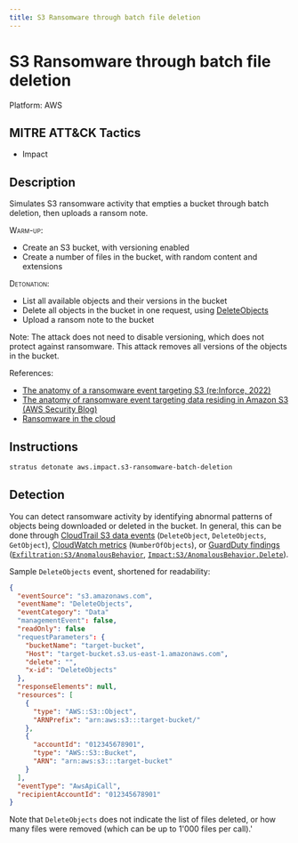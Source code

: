 ```yaml
---
title: S3 Ransomware through batch file deletion
---
```


# S3 Ransomware through batch file deletion




Platform: AWS

## MITRE ATT&CK Tactics


- Impact

## Description


Simulates S3 ransomware activity that empties a bucket through batch deletion, then uploads a ransom note.

<span style="font-variant: small-caps;">Warm-up</span>: 

- Create an S3 bucket, with versioning enabled
- Create a number of files in the bucket, with random content and extensions

<span style="font-variant: small-caps;">Detonation</span>: 

- List all available objects and their versions in the bucket
- Delete all objects in the bucket in one request, using [DeleteObjects](https://docs.aws.amazon.com/AmazonS3/latest/API/API_DeleteObjects.html)
- Upload a ransom note to the bucket

Note: The attack does not need to disable versioning, which does not protect against ransomware. This attack removes all versions of the objects in the bucket.

References:

- [The anatomy of a ransomware event targeting S3 (re:Inforce, 2022)](https://d1.awsstatic.com/events/aws-reinforce-2022/TDR431_The-anatomy-of-a-ransomware-event-targeting-data-residing-in-Amazon-S3.pdf)
- [The anatomy of ransomware event targeting data residing in Amazon S3 (AWS Security Blog)](https://aws.amazon.com/blogs/security/anatomy-of-a-ransomware-event-targeting-data-in-amazon-s3/)
- [Ransomware in the cloud](https://invictus-ir.medium.com/ransomware-in-the-cloud-7f14805bbe82)


## Instructions

```bash title="Detonate with Stratus Red Team"
stratus detonate aws.impact.s3-ransomware-batch-deletion
```
## Detection


You can detect ransomware activity by identifying abnormal patterns of objects being downloaded or deleted in the bucket. 
In general, this can be done through [CloudTrail S3 data events](https://docs.aws.amazon.com/AmazonS3/latest/userguide/cloudtrail-logging-s3-info.html#cloudtrail-object-level-tracking) (<code>DeleteObject</code>, <code>DeleteObjects</code>, <code>GetObject</code>),
[CloudWatch metrics](https://docs.aws.amazon.com/AmazonS3/latest/userguide/metrics-dimensions.html#s3-request-cloudwatch-metrics) (<code>NumberOfObjects</code>),
or [GuardDuty findings](https://docs.aws.amazon.com/guardduty/latest/ug/guardduty_finding-types-active.html) (<code>[Exfiltration:S3/AnomalousBehavior](https://docs.aws.amazon.com/guardduty/latest/ug/guardduty_finding-types-s3.html#exfiltration-s3-anomalousbehavior)</code>, <code>[Impact:S3/AnomalousBehavior.Delete](https://docs.aws.amazon.com/guardduty/latest/ug/guardduty_finding-types-s3.html#impact-s3-anomalousbehavior-delete)</code>).

Sample <code>DeleteObjects</code> event, shortened for readability:

```json hl_lines="3 8"
{
  "eventSource": "s3.amazonaws.com",
  "eventName": "DeleteObjects",
  "eventCategory": "Data"
  "managementEvent": false,
  "readOnly": false
  "requestParameters": {
    "bucketName": "target-bucket",
    "Host": "target-bucket.s3.us-east-1.amazonaws.com",
    "delete": "",
    "x-id": "DeleteObjects"
  },
  "responseElements": null,
  "resources": [
    {
      "type": "AWS::S3::Object",
      "ARNPrefix": "arn:aws:s3:::target-bucket/"
    },
    {
      "accountId": "012345678901",
      "type": "AWS::S3::Bucket",
      "ARN": "arn:aws:s3:::target-bucket"
    }
  ],
  "eventType": "AwsApiCall",
  "recipientAccountId": "012345678901"
}
```

Note that <code>DeleteObjects</code> does not indicate the list of files deleted, or how many files were removed (which can be up to 1'000 files per call).'


